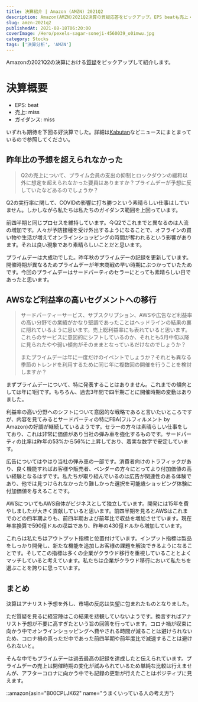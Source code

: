 ```yaml
---
title: 決算紹介 | Amazon (AMZN) 2021Q2
description: Amazon(AMZN)2021Q2決算の質疑応答をピックアップ。EPS beatも売上・ガイダンスmissの背景、コロナ禁明けで人流増加とオンラインショッピング時間減少、プライムデー過去最高記録、AWS・広告など高利益率事業の成長を解説。
slug: amzn-2021q2
publishedAt: 2021-08-18T06:20:00
coverImage: /Hero/pexels-sagar-soneji-4560039_o0imwu.jpg
category: Stocks
tags: ['決算分析', 'AMZN']
---
```


Amazonの2021Q2の決算における[質疑](https://www.fool.com/earnings/call-transcripts/2021/07/30/amazon-amzn-q2-2021-earnings-call-transcript/)をピックアップして紹介します。

# 決算概要

- EPS: beat
- 売上: miss
- ガイダンス: miss

いずれも期待を下回る好決算でした。詳細は[Kabutan](https://kabutan.jp/news/marketnews/?b=n202107300054)などニュースにまとまっているので参照してください。

## 昨年比の予想を超えられなかった

> Q2の売上について、プライム会員の支出の抑制とロックダウンの緩和以外に想定を超えられなかった要員はありますか？プライムデーが予想に反していたなどあるのでしょうか？

Q2の実行率に関して、COVIDの影響に打ち勝つという素晴らしい仕事はしていません。しかしながら私たちは私たちのガイダンス範囲を上回っています。

前四半期と同じプロセスを維持しています。今Q2でこれまでと異なるのは人流の増加です。人々が予防接種を受け外出するようになることで、オフラインの買い物や生活が増えてオンラインショッピングの時間が奪われるという影響があります。それは良い現象であり素晴らしいことだと思います。

プライムデーは大成功でした。昨年秋のプライムデーの記録を更新しています。開催時期が異なるためプライムデーが年末商戦の早い時期にぶつかっていたためです。今回のプライムデーはサードパーティのセラーにとっても素晴らしい日であったと思います。

## AWSなど利益率の高いセグメントへの移行

> サードパーティーサービス、サブスクリプション、AWSや広告など利益率の高い分野での業績がかなり堅調であったことはヘッドラインの結果の裏に隠れているように思います。売上総利益率にも表れていると思います。これらのサービスに意図的にシフトしているのか、それとも5月中旬以降に見られたやや弱い傾向がそのままとなっているだけなのでしょうか？
>
> またプライムデーは年に一度だけのイベントでしょうか？それとも異なる季節のトレンドを利用するために同じ年に複数回の開催を行うことを検討しますか？

まずプライムデーについて、特に発表することはありません。これまでの傾向としては年に1回です。もちろん、過去3年間で四半期ごとに開催時期の変動はありました。

利益率の高い分野へのシフトについて意図的な戦略であると言いたいところですが、内容を見てみるとサードパーティの特にFBA(フルフィルメント by Amazon)の好調が継続しているようです。セラーの方々は素晴らしい仕事をしており、これは非常に価値があり当社の弾み車を強化するものです。サードパーティの比率は昨年の53%から56%に上昇しており、着実な数字で安定しています。

広告についてはやはり当社の弾み車の一部です。消費者向けのトラフィックがあり、良く機能すればお客様や販売者、ベンダーの方々にとってより付加価値の高い経験となるはずです。私たちが取り組んでいるのは広告が関連性のある体験であり、他では見つけられなかったり難しかった選択を可能歳ショッピング体験に付加価値を与えることです。

AWSについてもAWS自体がビジネスとして独立しています。開発には15年を費やしましたが大きく貢献していると思います。前四半期を見るとAWSはこれまでのどの四半期よりも、前四半期および前年比で収益を増加させています。現在年率換算で590億ドルの収益であり、昨年の430億ドルから増加しています。

これらは私たちはアウトプット指標と位置付けています。インプット指標は製品をしっかり開発し、新たな機能を追加しお客様の課題を解決できるようになることです。そしてこの指標は多くの企業がクラウド移行を重視していることとよくマッチしていると考えています。私たちは企業がクラウド移行において私たちを選ぶことを誇りに思っています。

## まとめ

決算はアナリスト予想を外し、市場の反応は失望に包まれたものとなりました。

ただ質疑を見るに経営陣はこの結果を悲観していないようです。換言すればアナリスト予想が不要に高すぎたという旨の回答を行っています。コロナ禍が収束に向かう中でオンラインショッピングへ費やされる時間が減ることは避けられないため、コロナ禍の真っただ中であった前四半期や前年度比で減速することは避けられないと。

そんな中でもプライムデーは過去最高の記録を達成したと伝えられています。プライムデーの売上は開催時期の変化が試みられているため単純な比較は行えませんが、アフターコロナに向かう中でも記録の更新が行えたことはポジティブに見えます。

::amazon{asin="B00CPLJK62" name="うまくいっている人の考え方"}
